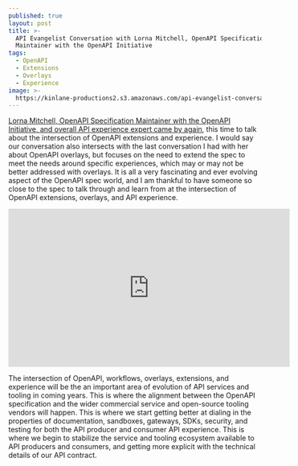 ```yaml
---
published: true
layout: post
title: >-
  API Evangelist Conversation with Lorna Mitchell, OpenAPI Specification
  Maintainer with the OpenAPI Initiative
tags:
  - OpenAPI
  - Extensions
  - Overlays
  - Experience
image: >-
  https://kinlane-productions2.s3.amazonaws.com/api-evangelist-conversations/api-evangelist-conversations.jpg
---
```

[Lorna Mitchell, OpenAPI Specification Maintainer with the OpenAPI Initiative, and overall API experience expert came by again](https://conversations.apievangelist.com/sessions/2024-12-12-lorna-mitchell.html), this time to talk about the intersection of OpenAPI extensions and experience. I would say our conversation also intersects with the last conversation I had with her about OpenAPI overlays, but focuses on the need to extend the spec to meet the needs around specific experiences, which may or may not be better addressed with overlays. It is all a very fascinating and ever evolving aspect of the OpenAPI spec world, and I am thankful to have someone so close to the spec to talk through and learn from at the intersection of OpenAPI extensions, overlays, and API experience.

<center><iframe width="560" height="315" src="https://www.youtube.com/embed/6EySYIfPn38?si=ZS6FjWWZWBTDHFX6" title="YouTube video player" frameborder="0" allow="accelerometer; autoplay; clipboard-write; encrypted-media; gyroscope; picture-in-picture; web-share" referrerpolicy="strict-origin-when-cross-origin" allowfullscreen></iframe></center>

The intersection of OpenAPI, workflows, overlays, extensions, and experience will be the an important area of evolution of API services and tooling in coming years. This is where the alignment between the OpenAPI specification and the wider commercial service and open-source tooling vendors will happen. This is where we start getting better at dialing in the properties  of documentation, sandboxes, gateways, SDKs, security, and testing for both the API producer and consumer API experience. This is where we begin to stabilize the service and tooling ecosystem available to API producers and consumers, and getting more explicit with the technical details of our API contract.